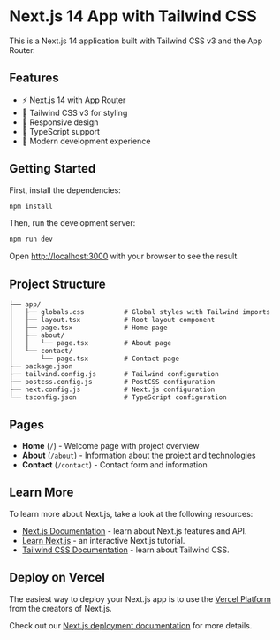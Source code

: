 # Next.js 14 App with Tailwind CSS

This is a Next.js 14 application built with Tailwind CSS v3 and the App Router.

## Features

- ⚡ Next.js 14 with App Router
- 🎨 Tailwind CSS v3 for styling
- 📱 Responsive design
- 🔧 TypeScript support
- 🚀 Modern development experience

## Getting Started

First, install the dependencies:

```bash
npm install
```

Then, run the development server:

```bash
npm run dev
```

Open [http://localhost:3000](http://localhost:3000) with your browser to see the result.

## Project Structure

```
├── app/
│   ├── globals.css          # Global styles with Tailwind imports
│   ├── layout.tsx           # Root layout component
│   ├── page.tsx             # Home page
│   ├── about/
│   │   └── page.tsx         # About page
│   └── contact/
│       └── page.tsx         # Contact page
├── package.json
├── tailwind.config.js       # Tailwind configuration
├── postcss.config.js        # PostCSS configuration
├── next.config.js           # Next.js configuration
└── tsconfig.json            # TypeScript configuration
```

## Pages

- **Home** (`/`) - Welcome page with project overview
- **About** (`/about`) - Information about the project and technologies
- **Contact** (`/contact`) - Contact form and information

## Learn More

To learn more about Next.js, take a look at the following resources:

- [Next.js Documentation](https://nextjs.org/docs) - learn about Next.js features and API.
- [Learn Next.js](https://nextjs.org/learn) - an interactive Next.js tutorial.
- [Tailwind CSS Documentation](https://tailwindcss.com/docs) - learn about Tailwind CSS.

## Deploy on Vercel

The easiest way to deploy your Next.js app is to use the [Vercel Platform](https://vercel.com/new?utm_medium=default-template&filter=next.js&utm_source=create-next-app&utm_campaign=create-next-app-readme) from the creators of Next.js.

Check out our [Next.js deployment documentation](https://nextjs.org/docs/deployment) for more details.
